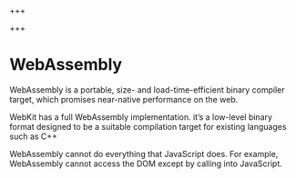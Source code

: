 
+++

+++
# WebAssembly

WebAssembly is a portable, size- and load-time-efficient binary compiler target, which promises near-native performance on the web.

WebKit has a full WebAssembly implementation. it’s a low-level binary format designed to be a suitable compilation target for existing languages such as C++

WebAssembly cannot do everything that JavaScript does. For example, WebAssembly cannot access the DOM except by calling into JavaScript.

